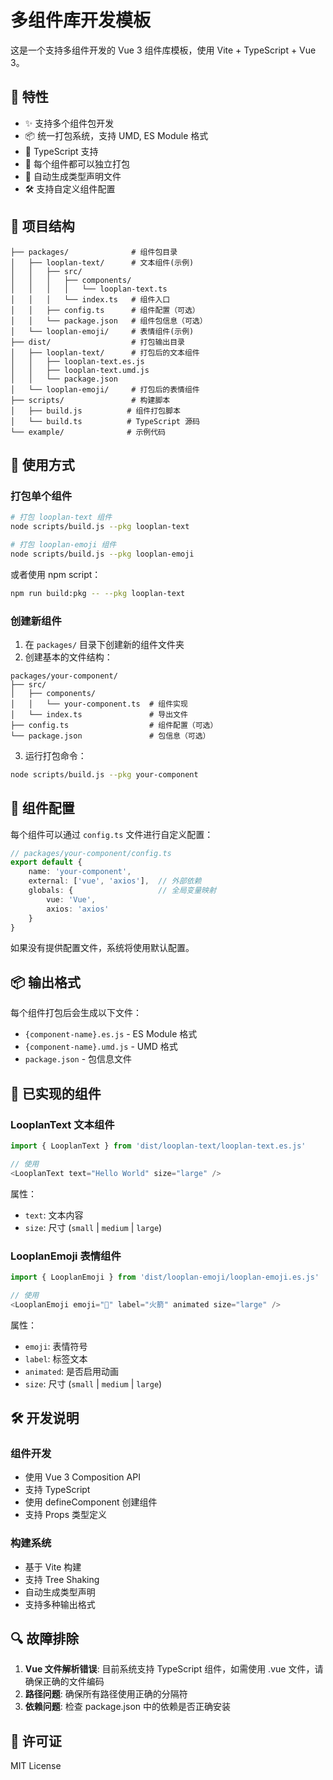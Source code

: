 # 多组件库开发模板

这是一个支持多组件开发的 Vue 3 组件库模板，使用 Vite + TypeScript + Vue 3。

## 🚀 特性

- ✨ 支持多个组件包开发
- 📦 统一打包系统，支持 UMD, ES Module 格式
- 🔧 TypeScript 支持
- 🎯 每个组件都可以独立打包
- 📝 自动生成类型声明文件
- 🛠 支持自定义组件配置

## 📁 项目结构

```
├── packages/              # 组件包目录
│   ├── looplan-text/      # 文本组件(示例)
│   │   ├── src/
│   │   │   ├── components/
│   │   │   │   └── looplan-text.ts
│   │   │   └── index.ts   # 组件入口
│   │   ├── config.ts      # 组件配置（可选）
│   │   └── package.json   # 组件包信息（可选）
│   └── looplan-emoji/     # 表情组件(示例)
├── dist/                  # 打包输出目录
│   ├── looplan-text/      # 打包后的文本组件
│   │   ├── looplan-text.es.js
│   │   ├── looplan-text.umd.js
│   │   └── package.json
│   └── looplan-emoji/     # 打包后的表情组件
├── scripts/               # 构建脚本
│   ├── build.js          # 组件打包脚本
│   └── build.ts          # TypeScript 源码
└── example/              # 示例代码
```

## 🔧 使用方式

### 打包单个组件

```bash
# 打包 looplan-text 组件
node scripts/build.js --pkg looplan-text

# 打包 looplan-emoji 组件  
node scripts/build.js --pkg looplan-emoji
```

或者使用 npm script：

```bash
npm run build:pkg -- --pkg looplan-text
```

### 创建新组件

1. 在 `packages/` 目录下创建新的组件文件夹
2. 创建基本的文件结构：

```
packages/your-component/
├── src/
│   ├── components/
│   │   └── your-component.ts  # 组件实现
│   └── index.ts               # 导出文件
├── config.ts                  # 组件配置（可选）
└── package.json               # 包信息（可选）
```

3. 运行打包命令：

```bash
node scripts/build.js --pkg your-component
```

## 📝 组件配置

每个组件可以通过 `config.ts` 文件进行自定义配置：

```typescript
// packages/your-component/config.ts
export default {
    name: 'your-component',
    external: ['vue', 'axios'],  // 外部依赖
    globals: {                   // 全局变量映射
        vue: 'Vue',
        axios: 'axios'
    }
}
```

如果没有提供配置文件，系统将使用默认配置。

## 📦 输出格式

每个组件打包后会生成以下文件：

- `{component-name}.es.js` - ES Module 格式
- `{component-name}.umd.js` - UMD 格式  
- `package.json` - 包信息文件

## 🎯 已实现的组件

### LooplanText 文本组件

```javascript
import { LooplanText } from 'dist/looplan-text/looplan-text.es.js'

// 使用
<LooplanText text="Hello World" size="large" />
```

属性：
- `text`: 文本内容
- `size`: 尺寸 (`small` | `medium` | `large`)

### LooplanEmoji 表情组件

```javascript
import { LooplanEmoji } from 'dist/looplan-emoji/looplan-emoji.es.js'

// 使用
<LooplanEmoji emoji="🚀" label="火箭" animated size="large" />
```

属性：
- `emoji`: 表情符号
- `label`: 标签文本
- `animated`: 是否启用动画
- `size`: 尺寸 (`small` | `medium` | `large`)

## 🛠 开发说明

### 组件开发

- 使用 Vue 3 Composition API
- 支持 TypeScript
- 使用 defineComponent 创建组件
- 支持 Props 类型定义

### 构建系统

- 基于 Vite 构建
- 支持 Tree Shaking
- 自动生成类型声明
- 支持多种输出格式

## 🔍 故障排除

1. **Vue 文件解析错误**: 目前系统支持 TypeScript 组件，如需使用 .vue 文件，请确保正确的文件编码
2. **路径问题**: 确保所有路径使用正确的分隔符
3. **依赖问题**: 检查 package.json 中的依赖是否正确安装

## 📄 许可证

MIT License